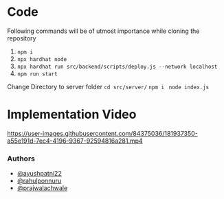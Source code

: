 # Code
Following commands will be of utmost importance while cloning the repository
1. `npm i`
2. `npx hardhat node`
3. `npx hardhat run src/backend/scripts/deploy.js --network localhost`
4. `npm run start`

Change Directory to server folder
`cd src/server/`
`npm i `
`node index.js`

# Implementation Video

https://user-images.githubusercontent.com/84375036/181937350-a55e191d-7ec4-4196-9367-92594816a281.mp4

### Authors

- [@ayushpatni22](https://www.linkedin.com/in/ayushpatni22/)
- [@rahulponnuru](https://www.linkedin.com/in/rahul-ponnuru-990096228/)
- [@prajwalachwale](https://www.linkedin.com/in/prajwalachwale/)
